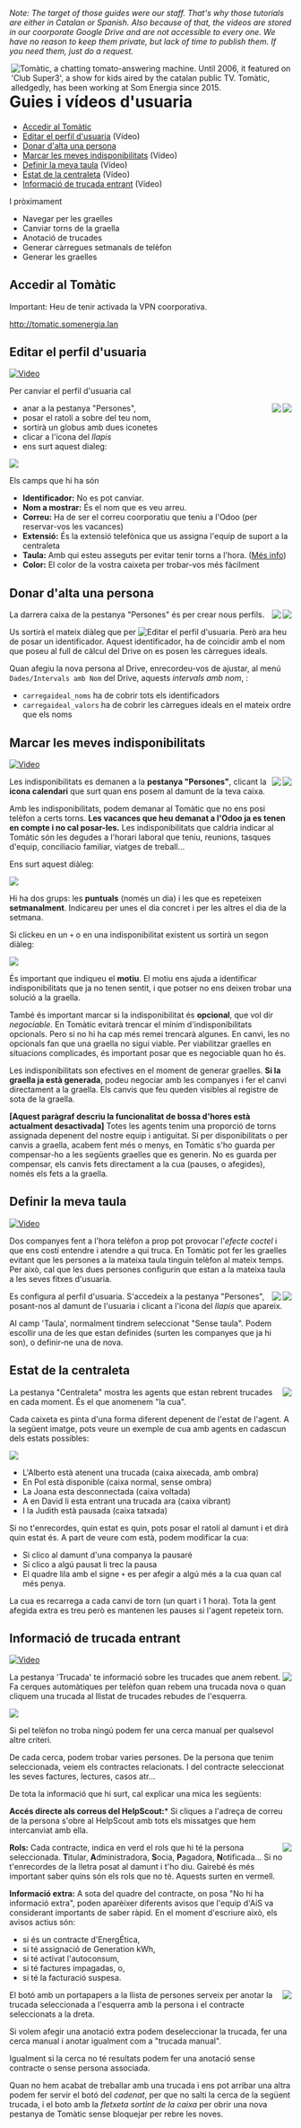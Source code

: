 _Note:
The target of those guides were our staff.
That's why those tutorials are either in Catalan or Spanish.
Also because of that, the videos are stored in our coorporate Google Drive
and are not accessible to every one.
We have no reason to keep them private, but lack of time to publish them.
If you need them, just do a request._


<a href="https://www.ccma.cat/tv3/alacarta/la-meva-infantils/tomatic-club-super-3/video/4586233/">
<img
title="Tomàtic, a chatting tomato-answering machine. Until 2006, it featured on 'Club Super3', a show for kids aired by the catalan public TV. Tomàtic, alledgedly, has been working at Som Energia since 2015."
src="tomatic-teacher.png" align='right'
/>
</a>

# Guies i vídeos d'usuaria

- [Accedir al Tomàtic](#accedir-al-tomàtic)
- [Editar el perfil d'usuaria](#editar-el-perfil-dusuaria) (Vídeo)
- [Donar d'alta una persona](#donar-dalta-una-persona)
- [Marcar les meves indisponibilitats](#marcar-les-meves-indisponibilitats) (Vídeo)
- [Definir la meva taula](#definir-la-meva-taula) (Vídeo)
- [Estat de la centraleta](#estat-de-la-centraleta) (Vídeo)
- [Informació de trucada entrant](informacio-de-trucada-entrant)  (Vídeo)

I pròximament

- Navegar per les graelles
- Canviar torns de la graella
- Anotació de trucades
- Generar càrregues setmanals de telèfon
- Generar les graelles

## Accedir al Tomàtic

Important: Heu de tenir activada la VPN coorporativa.

http://tomatic.somenergia.lan


## Editar el perfil d'usuaria

[![Video](video.png)
](https://drive.google.com/file/d/1OaWtgNryEs_444R7pK7Ln2Q0iMIMdJ8C/preview)

Per canviar el perfil d'usuaria cal

<img align="right" clear="right" src="pencil-icon.png"/>
<img align="right" clear="right" src="persons-tab.png" />

- anar a la pestanya "Persones",
- posar el ratolí a sobre del teu nom,
- sortirà un globus amb dues iconetes
- clicar a l'icona del _llapis_
- ens surt aquest dialeg:

![](personeditor.png)

Els camps que hi ha són

- **Identificador:** No es pot canviar.
- **Nom a mostrar:** És el nom que es veu arreu.
- **Correu:** Ha de ser el correu coorporatiu que teniu a l'Odoo (per reservar-vos les vacances)
- **Extensió:** És la extensió telefònica que us assigna l'equip de suport a la centraleta
- **Taula:** Amb qui esteu asseguts per evitar tenir torns a l'hora. ([Més info](#definir-la-meva-taula))
- **Color:** El color de la vostra caixeta per trobar-vos més fàcilment


## Donar d'alta una persona

<img align="right" clear="right" src="new-person-box.png" />

<img align="right" clear="right" src="persons-tab.png" />

La darrera caixa de la pestanya "Persones" és per crear nous perfils.

Us sortirà el mateix diàleg que per ![Editar el perfil d'usuaria](#editar-el-perfil-dusuaria).
Però ara heu de posar un identificador.
Aquest identificador, ha de coincidir amb el nom que poseu al full de càlcul del Drive on es posen les càrregues ideals.

Quan afegiu la nova persona al Drive, enrecordeu-vos de ajustar, al menú `Dades/Intervals amb Nom` del Drive,
aquests _intervals amb nom_, :

- `carregaideal_noms` ha de cobrir tots els identificadors
- `carregaideal_valors` ha de cobrir les càrregues ideals en el mateix ordre que els noms


## Marcar les meves indisponibilitats

[![Video](video.png)
](https://drive.google.com/file/d/1OaWtgNryEs_444R7pK7Ln2Q0iMIMdJ8C/preview)

<img align="right" src="calendar-icon.png"/>
<img align="right" src="persons-tab.png" />

Les indisponibilitats es demanen a la **pestanya "Persones"**,
clicant la **icona calendari** que surt quan ens posem al damunt de la teva caixa.

Amb les indisponibilitats, podem demanar al Tomàtic que no ens posi telèfon a certs torns.
**Les vacances que heu demanat a l'Odoo ja es tenen en compte i no cal posar-les.**
Les indisponibilitats que caldria indicar al Tomàtic
són les degudes a l'horari laboral que teniu, reunions, tasques d'equip, conciliacio familiar, viatges de treball...


Ens surt aquest diàleg:

<img src="busyeditor.png"/>

Hi ha dos grups: les **puntuals** (només un dia) i les que es repeteixen **setmanalment**.
Indicareu per unes el dia concret i per les altres el dia de la setmana.

Si clickeu en un `+` o en una indisponibilitat existent us sortirà un segon diàleg:

<img src="busyinstanceeditor.png"/>

És important que indiqueu el **motiu**.
El motiu ens ajuda a identificar indisponibilitats que ja no tenen sentit,
i que potser no ens deixen trobar una solució a la graella.

També és important marcar si la indisponibilitat és **opcional**, que vol dir _negociable_.
En Tomàtic evitarà trencar el mínim d'indisponibilitats opcionals.
Pero si no hi ha cap més remei trencarà algunes.
En canvi, les no opcionals fan que una graella no sigui viable.
Per viabilitzar graelles en situacions complicades,
és important posar que es negociable quan ho és.

Les indisponibilitats son efectives en el moment de generar graelles.
**Si la graella ja està generada**, podeu negociar amb les companyes
i fer el canvi directament a la graella.
Els canvis que feu queden visibles al registre de sota de la graella.

**[Aquest paràgraf descriu la funcionalitat de bossa d'hores està actualment desactivada]**
Totes les agents tenim una proporció de torns assignada depenent del nostre equip i antiguitat.
Si per disponibilitats o per canvis a graella, acabem fent més o menys,
en Tomàtic s'ho guarda per compensar-ho a les següents graelles que es generin.
No es guarda per compensar, els canvis fets directament a la cua (pauses, o afegides),
només els fets a la graella.


## Definir la meva taula

[![Video](video.png)
](https://drive.google.com/file/d/1_px-e0w_MR9_k0lH-F7XAAwuxYCszh_K/preview)

Dos companyes fent a l'hora telèfon a prop pot provocar l'_efecte coctel_
i que ens costi entendre i atendre a qui truca.
En Tomàtic pot fer les graelles evitant que les persones a la mateixa taula
tinguin telèfon al mateix temps.
Per això, cal que les dues persones configurin que estan a la mateixa taula a les seves fitxes d'usuaria.

<img align="right" clear="right" src="pencil-icon.png"/>
<img align="right" clear="right" src="persons-tab.png" />

Es configura al perfil d'usuaria.
S'accedeix a la pestanya "Persones", posant-nos al damunt de l'usuaria
i clicant a l'icona del _llapis_ que apareix.

Al camp 'Taula', normalment tindrem seleccionat "Sense taula".
Podem escollir una de les que estan definides (surten les companyes que ja hi son),
o definir-ne una de nova.


## Estat de la centraleta

<img align="right" clear="right" src="pbx-tab.png"/>

La pestanya "Centraleta" mostra les agents que estan rebrent trucades en cada moment.
És el que anomenem "la cua".

Cada caixeta es pinta d'una forma diferent depenent de l'estat de l'agent.
A la següent imatge, pots veure un exemple de cua amb agents en cadascun dels estats possibles:

![](indicadors-estat-cua.gif)


- L'Alberto està atenent una trucada (caixa aixecada, amb ombra)
- En Pol està disponible (caixa normal, sense ombra)
- La Joana esta desconnectada (caixa voltada)
- A en David li esta entrant una trucada ara (caixa vibrant)
- I la Judith està pausada (caixa tatxada)

Si no t'enrecordes, quin estat es quin, pots posar el ratolí al damunt i et dirà quin estat és.
A part de veure com està, podem modificar la cua:

- Si clico al damunt d'una companya la pausaré
- Si clico a algú pausat li trec la pausa
- El quadre lila amb el signe `+` es per afegir a algú més a la cua quan cal més penya.

La cua es recarrega a cada canvi de torn (un quart i 1 hora).
Tota la gent afegida extra es treu però es mantenen les pauses
si l'agent repeteix torn.


## Informació de trucada entrant

[![Video](video.png)
](https://drive.google.com/file/d/1BzMOrNKWNw-_QvJ6jrs4yC2vn1Gewt7A/preview)

<img align="right" clear="right" src="call-tab.png"/>

La pestanya 'Trucada' te informació sobre les trucades que anem rebent.
Fa cerques automàtiques per telèfon quan rebem una trucada nova
o quan cliquem una trucada al llistat de trucades rebudes de l'esquerra.

![](callinfo.png)

Si pel telèfon no troba ningú podem fer una cerca manual per qualsevol altre criteri.

De cada cerca, podem trobar varies persones.
De la persona que tenim seleccionada, veiem els contractes relacionats.
I del contracte seleccionat les seves factures, lectures, casos atr...

De tota la informació que hi surt, cal explicar una mica les següents:

**Accés directe als correus del HelpScout:***
Si cliques a l'adreça de correu de la persona
s'obre al HelpScout amb tots els missatges
que hem intercanviat amb ella.

<img align="right" clear="right" src="contractinfo-roles.png"/>

**Rols:** Cada contracte, indica en verd el rols que hi té la persona seleccionada.
**T**itular, **A**dministradora, **S**ocia, **P**agadora, **N**otificada...
Si no t'enrecordes de la lletra posat al damunt i t'ho diu.
Gairebé és més important saber quins són els rols que no té.
Aquests surten en vermell.

**Informació extra:**
A sota del quadre del contracte, on posa "No hi ha informació extra",
poden aparèixer diferents avisos que l'equip d'AiS va considerant importants de saber ràpid.
En el moment d'escriure això, els avisos actius són:

- si és un contracte d'EnergÉtica,
- si té assignació de Generation kWh,
- si té activat l'autoconsum,
- si té factures impagadas, o,
- si té la facturació suspesa.

<img align="right" clear="right" src="calllist-buttons.png"/>

El botó amb un portapapers a la llista de persones serveix per anotar la trucada
seleccionada a l'esquerra amb la persona i el contracte seleccionats a la dreta.

Si volem afegir una anotació extra podem deseleccionar la trucada,
fer una cerca manual i anotar igualment com a "trucada manual".

Igualment si la cerca no té resultats podem fer una anotació sense contracte
o sense persona associada.

Quan no hem acabat de treballar amb una trucada i ens pot arribar una altra
podem fer servir el botó del _cadenat_, per que no salti la cerca de la següent trucada,
i el boto amb la _fletxeta sortint de la caixa_ per obrir una nova pestanya
de Tomàtic sense bloquejar per rebre les noves.



